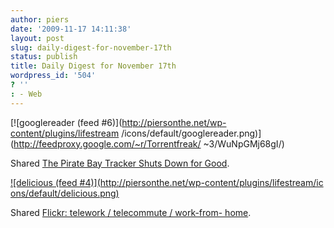 ```yaml
---
author: piers
date: '2009-11-17 14:11:38'
layout: post
slug: daily-digest-for-november-17th
status: publish
title: Daily Digest for November 17th
wordpress_id: '504'
? ''
: - Web
---
```


[![googlereader (feed #6)](http://piersonthe.net/wp-content/plugins/lifestream
/icons/default/googlereader.png)](http://feedproxy.google.com/~r/Torrentfreak/
~3/WuNpGMj68gI/)

Shared [The Pirate Bay Tracker Shuts Down for
Good](http://feedproxy.google.com/~r/Torrentfreak/~3/WuNpGMj68gI/).

[![delicious (feed #4)](http://piersonthe.net/wp-content/plugins/lifestream/ic
ons/default/delicious.png)](http://www.flickr.com/groups/telework)

Shared [Flickr: telework / telecommute / work-from-
home](http://www.flickr.com/groups/telework).

